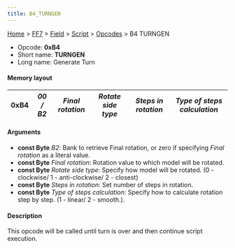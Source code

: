 ```yaml
---
title: B4_TURNGEN
---
```


[Home](../../../../index.md) > [FF7](../../../../FF7.md) > [Field](../../../Field.md) > [Script](../../Script.md) > [Opcodes](../Opcodes.md) > B4 TURNGEN

-   Opcode: **0xB4**
-   Short name: **TURNGEN**
-   Long name: Generate Turn

#### Memory layout

| 0xB4 | *00 / B2* | *Final rotation* | *Rotate side type* | *Steps in rotation* | *Type of steps calculation* |
|------|-----------|------------------|--------------------|---------------------|-----------------------------|

#### Arguments

-   **const Byte** *B2*: Bank to retrieve Final rotation, or zero if specifying *Final rotation* as a literal value.
-   **const Byte** *Final rotation*: Rotation value to which model will be rotated.
-   **const Byte** *Rotate side type*: Specify how model will be rotated. (0 - clockwise/ 1 - anti-clockwise/ 2 - closest)
-   **const Byte** *Steps in rotation*: Set number of steps in rotation.
-   **const Byte** *Type of steps calculation*: Specify how to calculate rotation step by step. (1 - linear/ 2 - smooth.).

#### Description

This opcode will be called until turn is over and then continue script execution.
